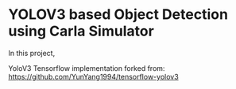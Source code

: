 # YOLOV3 based Object Detection using Carla Simulator
In this project,

YoloV3 Tensorflow implementation forked from: https://github.com/YunYang1994/tensorflow-yolov3 
